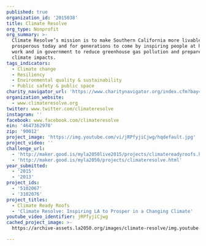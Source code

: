 ```yaml
---
published: true
organization_id: '2015038'
title: Climate Resolve
org_type: Nonprofit
org_summary: >-
  Climate Resolve’s mission is to make Southern California more livable and
  prosperous today and for generations to come by inspiring people at home, at
  work and in government to reduce greenhouse gas pollution and prepare for
  climate impacts.
tags_indicators:
  - Climate change
  - Resiliency
  - Environmental quality & sustainability
  - Public safety & public space
charity_navigator_url: 'https://www.charitynavigator.org/index.cfm?bay=search.profile&ein=4647362978'
organization_website:
  - www.climateresolve.org
twitter: www.twitter.com/climateresolve
instagram: ''
facebook: www.facebook.com/climateresolve
ein: '4647362978'
zip: '90012'
project_image: 'https://img.youtube.com/vi/jRPfyjiCjwg/hqdefault.jpg'
project_video: ''
challenge_url:
  - 'http://maker.good.is/myla2050live2015/projects/climatereadyroofs.html'
  - 'http://maker.good.is/myla2050/projects/climateresolve.html'
year_submitted:
  - '2015'
  - '2013'
project_ids:
  - '5102067'
  - '3102076'
project_titles:
  - Climate Ready Roofs
  - 'Climate Resolve: Inspiring LA to Prosper in a Changing Climate'
youtube_video_identifier: jRPfyjiCjwg
cached_project_image: >-
  https://archive-assets.la2050.org/images/climate-resolve/img.youtube.com/vi/jRPfyjiCjwg/hqdefault.jpg

---
```

